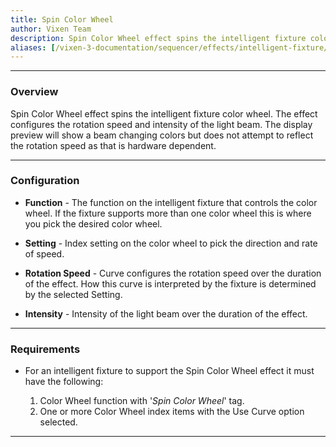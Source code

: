 ```yaml
---
title: Spin Color Wheel
author: Vixen Team
description: Spin Color Wheel effect spins the intelligent fixture color wheel.
aliases: [/vixen-3-documentation/sequencer/effects/intelligent-fixture/spin-color-wheel/]
---
```


---

### Overview

Spin Color Wheel effect spins the intelligent fixture color wheel.
The effect configures the rotation speed and intensity of the light beam.
The display preview will show a beam changing colors but does not attempt to reflect the rotation speed as that is hardware dependent.

---

### Configuration

* **Function** - The function on the intelligent fixture that controls the color wheel.  If the fixture supports more than one color wheel this is where you pick the desired color wheel.

* **Setting** - Index setting on the color wheel to pick the direction and rate of speed.

* **Rotation Speed** - Curve configures the rotation speed over the duration of the effect.  How this curve is interpreted by the fixture is determined by the selected Setting.

* **Intensity** - Intensity of the light beam over the duration of the effect.


---

### Requirements 

* For an intelligent fixture to support the Spin Color Wheel effect it must have the following:

  1. Color Wheel function with '_Spin Color Wheel_' tag.
  2. One or more Color Wheel index items with the Use Curve option selected.


---





